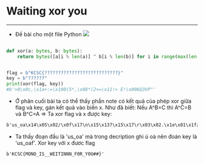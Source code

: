 # Waiting xor you
---
- Đề bài cho một file Python
![](https://www.bing.com/images/blob?bcid=r-75NVDlaCMF7g)

~~~python  
    
def xor(a: bytes, b: bytes):
    return bytes([a[i % len(a)] ^ b[i % len(b)] for i in range(max(len(a), len(b)))])


flag = b"KCSC{???????????????????????????}"
key = b"??????"
print(xor(flag, key))
#b'>0\x0c,\x1a+:=\x100(5*,\x08*(2<=\x11!> E!\x006Q3VP"'

~~~
- Ở phân cuối bài ta có thể thấy phần note có kết quả của phép xor giữa flag và key, gán kết quả vào biến x. Như đã biết: Nếu A^B=C thì A^C=B và B^C=A => Ta xor flag và x được key:
~~~txt
b'us_oa\x14\x05\x02/\x0f\x17\n\x15\x137\x15\x17\r\x03\x02.\x1e\x01\x1fz\x1e?\tn\x0cio_'
~~~
- Ta thấy đoạn đầu là 'us_oa' mà trong decription ghi ú oà nên đoán key là 'us_oaf'. Xor key với x đươc flag 

~~~txt
b'KCSC{MONO_IS__WEITINNN_F0R_Y0U##}'
~~~
